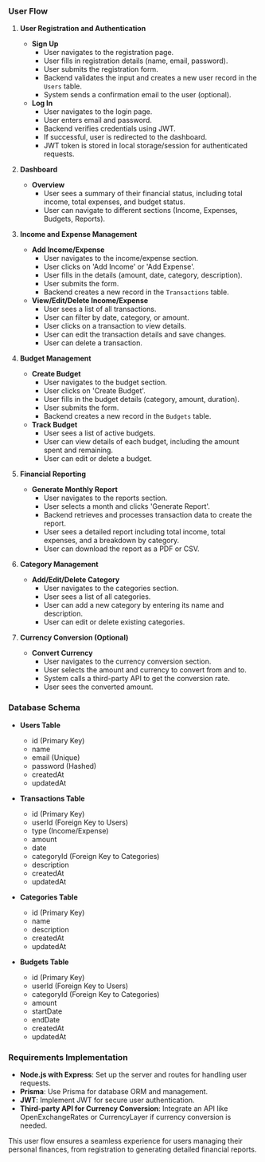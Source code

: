 ### User Flow

1. **User Registration and Authentication**

   - **Sign Up**
     - User navigates to the registration page.
     - User fills in registration details (name, email, password).
     - User submits the registration form.
     - Backend validates the input and creates a new user record in the `Users` table.
     - System sends a confirmation email to the user (optional).
   - **Log In**
     - User navigates to the login page.
     - User enters email and password.
     - Backend verifies credentials using JWT.
     - If successful, user is redirected to the dashboard.
     - JWT token is stored in local storage/session for authenticated requests.

2. **Dashboard**

   - **Overview**
     - User sees a summary of their financial status, including total income, total expenses, and budget status.
     - User can navigate to different sections (Income, Expenses, Budgets, Reports).

3. **Income and Expense Management**

   - **Add Income/Expense**
     - User navigates to the income/expense section.
     - User clicks on 'Add Income' or 'Add Expense'.
     - User fills in the details (amount, date, category, description).
     - User submits the form.
     - Backend creates a new record in the `Transactions` table.
   - **View/Edit/Delete Income/Expense**
     - User sees a list of all transactions.
     - User can filter by date, category, or amount.
     - User clicks on a transaction to view details.
     - User can edit the transaction details and save changes.
     - User can delete a transaction.

4. **Budget Management**

   - **Create Budget**
     - User navigates to the budget section.
     - User clicks on 'Create Budget'.
     - User fills in the budget details (category, amount, duration).
     - User submits the form.
     - Backend creates a new record in the `Budgets` table.
   - **Track Budget**
     - User sees a list of active budgets.
     - User can view details of each budget, including the amount spent and remaining.
     - User can edit or delete a budget.

5. **Financial Reporting**

   - **Generate Monthly Report**
     - User navigates to the reports section.
     - User selects a month and clicks 'Generate Report'.
     - Backend retrieves and processes transaction data to create the report.
     - User sees a detailed report including total income, total expenses, and a breakdown by category.
     - User can download the report as a PDF or CSV.

6. **Category Management**

   - **Add/Edit/Delete Category**
     - User navigates to the categories section.
     - User sees a list of all categories.
     - User can add a new category by entering its name and description.
     - User can edit or delete existing categories.

7. **Currency Conversion (Optional)**
   - **Convert Currency**
     - User navigates to the currency conversion section.
     - User selects the amount and currency to convert from and to.
     - System calls a third-party API to get the conversion rate.
     - User sees the converted amount.

### Database Schema

- **Users Table**

  - id (Primary Key)
  - name
  - email (Unique)
  - password (Hashed)
  - createdAt
  - updatedAt

- **Transactions Table**

  - id (Primary Key)
  - userId (Foreign Key to Users)
  - type (Income/Expense)
  - amount
  - date
  - categoryId (Foreign Key to Categories)
  - description
  - createdAt
  - updatedAt

- **Categories Table**

  - id (Primary Key)
  - name
  - description
  - createdAt
  - updatedAt

- **Budgets Table**
  - id (Primary Key)
  - userId (Foreign Key to Users)
  - categoryId (Foreign Key to Categories)
  - amount
  - startDate
  - endDate
  - createdAt
  - updatedAt

### Requirements Implementation

- **Node.js with Express**: Set up the server and routes for handling user requests.
- **Prisma**: Use Prisma for database ORM and management.
- **JWT**: Implement JWT for secure user authentication.
- **Third-party API for Currency Conversion**: Integrate an API like OpenExchangeRates or CurrencyLayer if currency conversion is needed.

This user flow ensures a seamless experience for users managing their personal finances, from registration to generating detailed financial reports.
